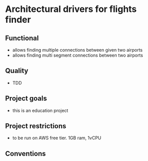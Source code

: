 # Architectural drivers for flights finder

## Functional

- allows finding multiple connections between given two airports
- allows finding multi segment connections between two airports

## Quality

- TDD

## Project goals

- this is an education project

## Project restrictions

- to be run on AWS free tier. 1GB ram, 1vCPU

## Conventions

